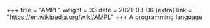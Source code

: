 +++
title = "AMPL"
weight = 33
date = 2021-03-06
[extra]
link = "https://en.wikipedia.org/wiki/AMPL"
+++
A programming language

